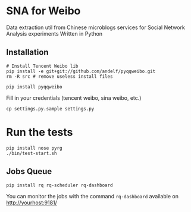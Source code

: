 # SNA for Weibo
Data extraction util from Chinese microblogs services for Social Network Analysis experiments
Written in Python 

## Installation 

    # Install Tencent Weibo lib
    pip install -e git+git://github.com/andelf/pyqqweibo.git
    rm -R src # remove useless install files

    pip install pyqqweibo

Fill in your credentials (tencent weibo, sina weibo, etc.)
    
    cp settings.py.sample settings.py


# Run the tests

    pip install nose pyrg
    ./bin/test-start.sh

## Jobs Queue

    pip install rq rq-scheduler rq-dashboard 
    
You can monitor the jobs with the command ```rq-dashboard``` available on [http://yourhost:9181/](http://localhost:9181/)
